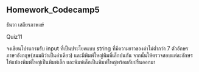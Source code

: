 ## Homework_Codecamp5
ธันวา เสถียรภาพงษ์

Quiz11

จงเขียนโปรแกรมรับ input ที่เป็นประโยคแบบ string ที่มีความยาวของคำไม่ต่ำกว่า 7 ตัวอักษรภาษาอังกฤษ(สมมติว่าเป็นคำเดียว) และมีพิมพ์ใหญ่พิมพิ์เล็กปนกัน จากนั้นให้ตรวจสอบแต่ละอักษร ให้แปลงพิมพ์ใหญ่เป็นพิมพ์เล็ก และพิมพ์เล็กเป็นพิมพ์ใหญ่พร้อมกับปริ้นออกมา
